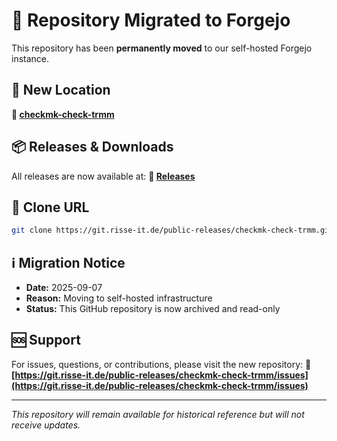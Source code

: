 # 🚀 Repository Migrated to Forgejo

This repository has been **permanently moved** to our self-hosted Forgejo instance.

## 📍 New Location

**🔗 [checkmk-check-trmm](https://git.risse-it.de/public-releases/checkmk-check-trmm)**

## 📦 Releases & Downloads

All releases are now available at:
**🔗 [Releases](https://git.risse-it.de/public-releases/checkmk-check-trmm/releases)**

## 🔧 Clone URL

```bash
git clone https://git.risse-it.de/public-releases/checkmk-check-trmm.git
```

## ℹ️ Migration Notice

- **Date:** 2025-09-07
- **Reason:** Moving to self-hosted infrastructure
- **Status:** This GitHub repository is now archived and read-only

## 🆘 Support

For issues, questions, or contributions, please visit the new repository:
**🔗 [https://git.risse-it.de/public-releases/checkmk-check-trmm/issues](https://git.risse-it.de/public-releases/checkmk-check-trmm/issues)**

---

*This repository will remain available for historical reference but will not receive updates.*
